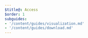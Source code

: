 ```yaml
---
$title@: Access
$order: 1
subguides: 
- '/content/guides/visualization.md'
- '/content/guides/download.md'
---
```

